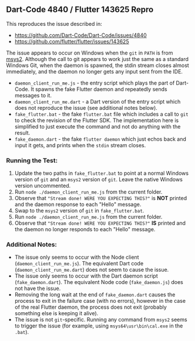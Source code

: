 ## Dart-Code 4840 / Flutter 143625 Repro

This reproduces the issue described in:

- https://github.com/Dart-Code/Dart-Code/issues/4840
- https://github.com/flutter/flutter/issues/143625

The issue appears to occur on Windows when the `git` in `PATH` is from
[msys2](https://www.msys2.org/). Although the call to git appears to work just
the same as a standard Windows Git, when the daemon is spawned, the stdin stream
closes almost immediately, and the daemon no longer gets any input sent from
the IDE.

- `daemon_client_run_me.js` - the entry script which plays the part of
  Dart-Code. It spawns the fake Flutter daemon and repeatedly sends messages to
  it.
- `daemon_client_run_me.dart` - a Dart version of the entry script which does
  not reproduce the issue (see additional notes below).
- `fake_flutter.bat` - the fake `flutter.bat` file which includes a call to
  `git` to check the revision of the Flutter SDK. The implementation here is
  simplified to just execute the command and not do anything with the result.
- `fake_daemon.dart` - the fake `flutter daemon` which just echos back and input
  it gets, and prints when the `stdin` stream closes.

### Running the Test:

1. Update the two paths in `fake_flutter.bat` to point at a normal Windows
   version of `git` and an `msys2` version of `git`. Leave the native Windows
   version uncommented.
2. Run `node ./daemon_client_run_me.js` from the current folder.
3. Observe that `"Stream done! WERE YOU EXPECTING THIS?"` is **NOT** printed and
   the daemon response to each "Hello" message.
4. Swap to the `msys2` version of `git` in `fake_flutter.bat`.
5. Run `node ./daemon_client_run_me.js` from the current folder.
6. Observe that `"Stream done! WERE YOU EXPECTING THIS?"` **IS** printed and the
   daemon no longer responds to each "Hello" message.

### Additional Notes:

- The issue only seems to occur with the Node client
  (`daemon_client_run_me.js`). The equivalent Dart code
  (`daemon_client_run_me.dart`) does not seem to cause the issue.
- The issue only seems to occur with the Dart daemon script
  (`fake_daemon.dart`). The equivalent Node code (`fake_daemon.js`) does not
  have the issue.
- Removing the long wait at the end of `fake_daemon.dart` causes the process to
  exit in the failure case (with no errors), however in the case of the real
  Flutter daemon, the process does not exit (probably something else is keeping
  it alive).
- The issue is not `git`-specific. Running any command from `msys2` seems to
  trigger the issue (for example, using `msys64\usr\bin\cal.exe` in the `.bat`).
